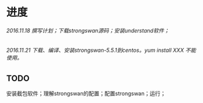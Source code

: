 # 进度
###### 2016.11.18 撰写计划；下载strongswan源码；安装understand软件；
###### 2016.11.21 下载、编译、安装strongswan-5.5.1到centos。yum install XXX 不能使用。


## TODO
安装截包软件；理解strongswan的配置；配置strongswan；运行；
